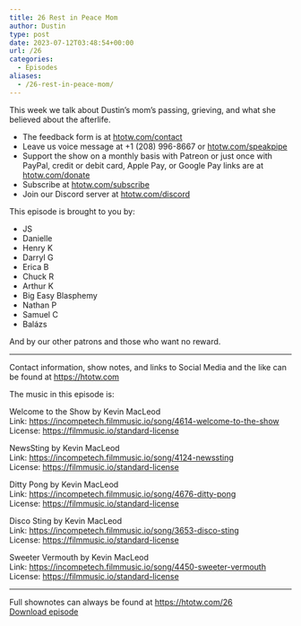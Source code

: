 ```yaml
---
title: 26 Rest in Peace Mom
author: Dustin
type: post
date: 2023-07-12T03:48:54+00:00
url: /26
categories:
  - Episodes
aliases:
  - /26-rest-in-peace-mom/
---
```

<div id="buzzsprout-player-13206714"></div><script src="https://www.buzzsprout.com/1983601/13206714-26-rest-in-peace-mom.js?container_id=buzzsprout-player-13206714&player=small" type="text/javascript" charset="utf-8"></script>

  
This week we talk about Dustin’s mom’s passing, grieving, and what she believed about the afterlife.

<!--more-->

 * The feedback form is at [htotw.com/contact][1]
 * Leave us voice message at +1 (208) 996-8667 or [htotw.com/speakpipe][2]
 * Support the show on a monthly basis with Patreon or just once with PayPal, credit or debit card, Apple Pay, or Google Pay links are at [htotw.com/donate][3]
 * Subscribe at [htotw.com/subscribe][4]
 * Join our Discord server at [htotw.com/discord][5]

This episode is brought to you by:

  * JS
  * Danielle
  * Henry K
  * Darryl G
  * Erica B
  * Chuck R
  * Arthur K
  * Big Easy Blasphemy
  * Nathan P
  * Samuel C
  * Balázs

And by our other patrons and those who want no reward.

* * *

Contact information, show notes, and links to Social Media and the like can be found at <https://htotw.com>

The music in this episode is:

Welcome to the Show by Kevin MacLeod  
Link: https://incompetech.filmmusic.io/song/4614-welcome-to-the-show  
License: https://filmmusic.io/standard-license

NewsSting by Kevin MacLeod  
Link: https://incompetech.filmmusic.io/song/4124-newssting  
License: https://filmmusic.io/standard-license

Ditty Pong by Kevin MacLeod  
Link: https://incompetech.filmmusic.io/song/4676-ditty-pong  
License: https://filmmusic.io/standard-license

Disco Sting by Kevin MacLeod  
Link: https://incompetech.filmmusic.io/song/3653-disco-sting  
License: https://filmmusic.io/standard-license

Sweeter Vermouth by Kevin MacLeod  
Link: https://incompetech.filmmusic.io/song/4450-sweeter-vermouth  
License: https://filmmusic.io/standard-license

* * *

Full shownotes can always be found at <https://htotw.com/26>  
[Download episode][6]

 [1]: https://htotw.com/contact
 [2]: https://htotw.com/speakpike
 [3]: https://htotw.com/donate
 [4]: https://htotw.com/subscribe
 [5]: https://htotw.com/discord
 [6]: https://www.buzzsprout.com/1983601/13206714-26-rest-in-peace-mom.mp3?download=true